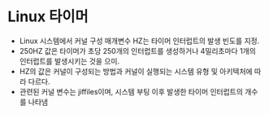 # Linux 타이머
- Linux 시스템에서 커널 구성 매개변수 HZ는 타이머 인터럽트의 발생 빈도를 지정.
- 250HZ 값은 타이머가 초당 250개의 인터럽트를 생성하거나 4밀리초마다 1개의 인터럽트를 발생시키는 것을 으미.
- HZ의 값은 커널이 구성되는 방법과 커널이 실행되는 시스템 유형 및 아키텍처에 따라 다르다.
- 관련된 커널 변수는 jiffiles이며, 시스템 부팅 이후 발생한 타이머 인터럽트의 개수를 나타냄
